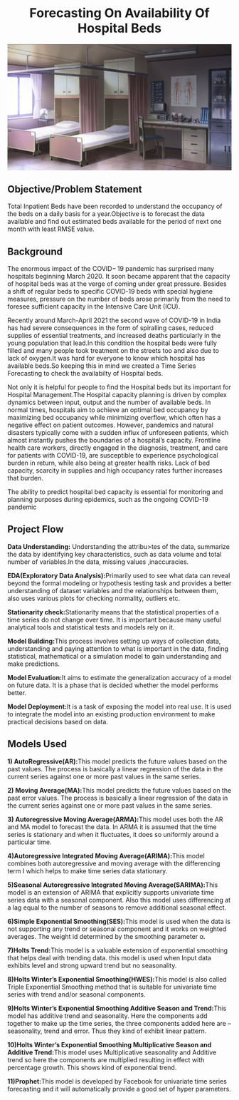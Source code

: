 # <center> Forecasting On  Availability Of Hospital Beds 

<img align="center" alt="hospitalbed"  width="700" src="https://github.com/TanujaKanekar/Forecasting-On-Hospital-Beds/blob/main/commission%2C%20Dao%20Dao.jpg">

## Objective/Problem Statement
  <p>Total Inpatient Beds have been recorded to understand the occupancy of the beds on a daily basis for a year.Objective is to forecast the data                                       available and find out estimated beds available for the period of next one month with least RMSE value.</p>

## Background
<p> The enormous impact of the COVID− 19 pandemic has surprised many hospitals beginning March 2020. It soon became apparent that the capacity of hospital beds was at the verge of coming under great pressure. Besides a shift of regular beds to specific COVID-19 beds with special hygiene measures, pressure on the number of beds arose primarily from the need to foresee sufficient capacity in the Intensive Care Unit (ICU).</p>
<p>Recently around March-April 2021 the second wave of COVID-19 in India has had severe consequences in the form of spiralling cases, reduced supplies of essential treatments, and increased deaths particularly in the young population that lead.In this condition the hospital beds were fully filled and many people took treatment on the streets too and also due to lack of oxygen.It was hard for everyone to know which hospital has available beds.So keeping this in mind we created a Time Series Forecasting to check the availabilty of Hospital beds.</p>
<p>Not only it is helpful for people to find the Hospital beds but its important for Hospital Management.The Hospital capacity planning is driven by complex dynamics between input, output and the number of available beds. In normal times, hospitals aim to achieve an optimal bed occupancy by maximizing bed occupancy while minimizing overflow, which often has a negative effect on patient outcomes. However, pandemics and natural disasters typically come with a sudden influx of unforeseen patients, which almost instantly pushes the boundaries of a hospital’s capacity. Frontline health care workers, directly engaged in the diagnosis, treatment, and care for patients with COVID-19, are susceptible to experience psychological burden in return, while also being at greater health risks. Lack of bed capacity, scarcity in supplies and high occupancy rates further increases that burden.</p>
<p>The ability to predict hospital bed capacity is essential for monitoring and planning purposes during epidemics, such as the ongoing COVID-19 pandemic</p>

 ## Project Flow
<p><b>Data Understanding:</b> Understanding the attribu>tes of the data, summarize the data by identifying key characteristics, such as data volume and total number of variables.In the data, missing values ,inaccuracies.</p>
<p><b>EDA(Exploratory Data Analysis):</b>Primarily used to see what data can reveal beyond the formal modeling or hypothesis testing task and provides a better understanding of dataset variables and the relationships between them, also uses various plots for checking normality, outliers etc.</p>
<p><b>Stationarity check:</b>Stationarity means that the statistical properties of a time series do not change over time. It is important because many useful analytical tools and statistical tests and models rely on it.</p>
<p><b>Model Building:</b>This process involves setting up ways of collection data, understanding and paying attention to what is important in the data, finding statistical, mathematical or a simulation model to gain understanding and make predictions.</p>
<p><b>Model Evaluation:</b>It aims to estimate the generalization accuracy of a model on future data. It is a phase  that is decided whether the model performs better.</p>
<p><b>Model Deployment:</b>It is a task of exposing the model into real use. It is used to integrate the model into an existing production environment to make practical decisions based on data.</p>
  
## Models Used
<p><b>1) AutoRegressive(AR):</b>This model predicts the future values based on the past values. The process is basically a linear regression of the data in the current series against one or more past values in the same series.</p>
<p><b>2) Moving Average(MA):</b>This model predicts the future values based on the past error values. The process is basically a linear regression of the data in the current series against one or more past values in the same series.</p>
<p><b>3) Autoregressive Moving Average(ARMA):</b>This model uses both the AR and MA model to forecast the data. In ARMA it is assumed that the time series is stationary and when it fluctuates, it does so uniformly around a particular time.</p>
<p><b>4)Autoregressive Integrated Moving Average(ARIMA):</b>This model combines both autoregressive and moving average with the differencing term I which helps to make time series data stationary.</p>
<p><b>5)Seasonal Autoregressive Integrated Moving Average(SARIMA):</b>This model is an extension of ARIMA that explicitly supports univariate time series data with a seasonal component. Also  this model uses differencing at a lag equal to the number of seasons to remove additional seasonal effect.</p> 
<p><b>6)Simple Exponential Smoothing(SES):</b>This model is used when the data is not supporting any trend or seasonal component and it works on weighted averages. The weight id determined by the smoothing parameter α.</p>
<p><b>7)Holts Trend:</b>This model is a valuable extension of exponential smoothing that helps deal with trending data. this model is used when Input data exhibits level and strong upward trend but no seasonality.</p>
<p><b>8)Holts Winter’s Exponential Smoothing(HWES):</b>This model is also called Triple Exponential Smoothing method that is suitable for univariate time series with trend and/or seasonal components.</p>
<p><b>9)Holts Winter’s Exponential Smoothing Additive Season and Trend:</b>This model has additive trend and seasonality. Here the components add together to make up the time series, the three components added here are –seasonality, trend and error. Thus they kind of exhibit linear pattern.</p>
<p><b>10)Holts Winter’s Exponential Smoothing Multiplicative Season and  Additive Trend:</b>This model uses Multiplicative seasonality and Additive trend so here the components are multiplied resulting in effect with percentage growth. This shows kind of exponential trend.</p>
<p><b>11)Prophet:</b>This model is developed by Facebook for univariate time series forecasting and it will automatically provide a good set of hyper parameters.</p> 










